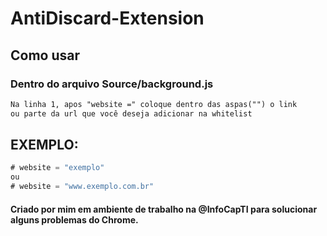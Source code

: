 # AntiDiscard-Extension
## Como usar
### Dentro do arquivo Source/background.js
```txt
Na linha 1, apos "website =" coloque dentro das aspas("") o link 
ou parte da url que você deseja adicionar na whitelist
```
## EXEMPLO:
```js
# website = "exemplo"
ou
# website = "www.exemplo.com.br"
```
#### Criado por mim em ambiente de trabalho na @InfoCapTI para solucionar alguns problemas do Chrome.
